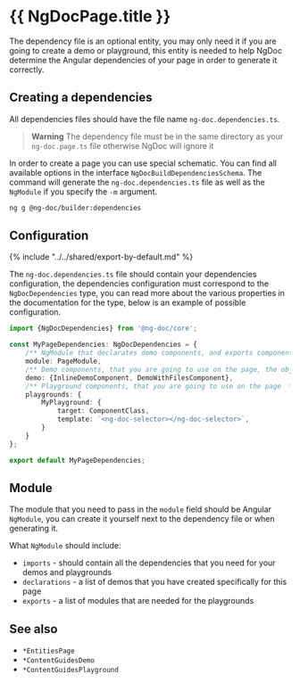 # {{ NgDocPage.title }}

The dependency file is an optional entity, you may only need it if you are going to create a demo
or playground, this entity is needed to help NgDoc determine the Angular dependencies of your page
in order to generate it correctly.

## Creating a dependencies

All dependencies files should have the file name `ng-doc.dependencies.ts`.

> **Warning**
> The dependency file must be in the same directory as your `ng-doc.page.ts` file otherwise NgDoc
> will ignore it

In order to create a page you can use special schematic. You can find all available options in
the interface `NgDocBuildDependenciesSchema`.
The command will generate the `ng-doc.dependencies.ts` file as well as the `NgModule` if you specify
the `-m` argument.

```bash
ng g @ng-doc/builder:dependencies
```

## Configuration

{% include "../../shared/export-by-default.md" %}

The `ng-doc.dependencies.ts` file should contain your dependencies configuration,
the dependencies configuration must correspond to the `NgDocDependencies` type, you can read more
about the various
properties in the documentation for the type, below is an example of possible configuration.

```typescript
import {NgDocDependencies} from '@ng-doc/core';

const MyPageDependencies: NgDocDependencies = {
	/** NgModule that declarates demo components, and exports components that are using in the playgrounds */
	module: PageModule,
	/** Demo components, that you are going to use on the page, the object key should be Class name, and value Class constructor  */
	demo: {InlineDemoComponent, DemoWithFilesComponent},
	/** Playground components, that you are going to use on the page  */
	playgrounds: {
		MyPlayground: {
			target: ComponentClass,
			template: `<ng-doc-selector></ng-doc-selector>`,
		}
	}
};

export default MyPageDependencies;
```

## Module

The module that you need to pass in the `module` field should be Angular `NgModule`, you can create
it yourself next to the dependency file or when generating it.

What `NgModule` should include:

-   `imports` - should contain all the dependencies that you need for your demos and playgrounds
-   `declarations` - a list of demos that you have created specifically for this page
-   `exports` - a list of modules that are needed for the playgrounds

## See also

-   `*EntitiesPage`
-   `*ContentGuidesDemo`
-   `*ContentGuidesPlayground`
